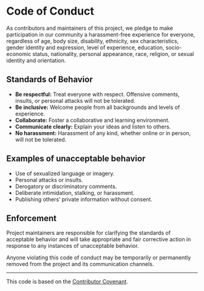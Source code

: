 # Code of Conduct

As contributors and maintainers of this project, we pledge to make participation in our community a harassment-free experience for everyone, regardless of age, body size, disability, ethnicity, sex characteristics, gender identity and expression, level of experience, education, socio-economic status, nationality, personal appearance, race, religion, or sexual identity and orientation.

## Standards of Behavior

- **Be respectful:** Treat everyone with respect. Offensive comments, insults, or personal attacks will not be tolerated.
- **Be inclusive:** Welcome people from all backgrounds and levels of experience.
- **Collaborate:** Foster a collaborative and learning environment.
- **Communicate clearly:** Explain your ideas and listen to others.
- **No harassment:** Harassment of any kind, whether online or in person, will not be tolerated.

## Examples of unacceptable behavior

- Use of sexualized language or imagery.
- Personal attacks or insults.
- Derogatory or discriminatory comments.
- Deliberate intimidation, stalking, or harassment.
- Publishing others’ private information without consent.

## Enforcement

Project maintainers are responsible for clarifying the standards of acceptable behavior and will take appropriate and fair corrective action in response to any instances of unacceptable behavior.

Anyone violating this code of conduct may be temporarily or permanently removed from the project and its communication channels.

---

This code is based on the [Contributor Covenant](https://www.contributor-covenant.org/version/2/0/code_of_conduct.html).